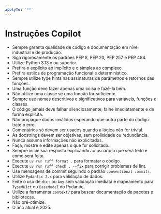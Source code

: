 ```yaml
---
applyTo: '**'
---
```


# Instruções Copilot

- Sempre garanta qualidade de código e documentação em nível industrial e de produção.
- Siga rigorosamente os padrões PEP 8, PEP 20, PEP 257 e PEP 484.
- Utilize Python 3.13.x ou superior.
- Prefira o explícito ao implícito e o simples ao complexo.
- Prefira estilos de programação funcional e determinístico.
- Sempre utilize type hints nas assinaturas de parâmetros e retornos das funções.
- Uma função deve fazer apenas uma coisa e fazê-la bem.
- Não utilize uma classe se uma função for suficiente.
- Sempre use nomes descritivos e significativos para variáveis, funções e classes.
- O código jamais deve falhar silenciosamente; falhe imediatamente e de forma explícita.
- Não propague dados inválidos esperando que outra parte do código trate o erro.
- Comentários só devem ser usados quando a lógica não for trivial.
- As docstrings devem ser objetivas, sem prolixidade ou redundância.
- Nunca assuma informações não explicitadas.
- Faça, mostre e edite apenas o que for solicitado.
- Sempre inicie sua resposta explicando ao usuário o que será feito e como será feito.
- Execute `uv run ruff format .` para formatar o código.
- Execute `uv run ruff check . --fix` para corrigir problemas de lint.
- Use mensagens de commit seguindo o padrão `conventional commits`.
- Utilize `Pydantic 2.x` para validação de dados.
- Evite o uso de `dict` ou `Any` sem validação imediata e mapeamento para `TypedDict` ou `BaseModel` do Pydantic.
- Utilize a ferramenta `context7` para buscar documentação de pacotes e bibliotecas.
- Não pré-otimize.
- O ano atual é 2025.
